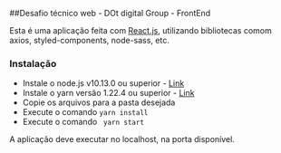 <!-- @format -->

##Desafio técnico web - DOt digital Group - FrontEnd

Esta é uma aplicação feita com [React.js](https://pt-br.reactjs.org/ "react.js"), utilizando bibliotecas comom axios, styled-components, node-sass, etc.

### Instalação

- Instale o node.js v10.13.0 ou superior - [Link](https://nodejs.org/en/ "node.js")
- Instale o yarn versão 1.22.4 ou superior - [Link](https://classic.yarnpkg.com/en/docs/install/#windows-stable "yarn")
- Copie os arquivos para a pasta desejada
- Execute o comando `yarn install`
- Execute o comando ` yarn start`

A aplicação deve executar no localhost, na porta disponível.

